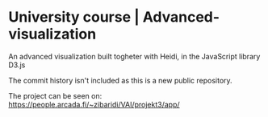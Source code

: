 # University course | Advanced-visualization 
An advanced visualization built togheter with Heidi, in the JavaScript library D3.js

The commit history isn't included as this is a new public repository.

The project can be seen on: https://people.arcada.fi/~zibaridi/VAI/projekt3/app/
